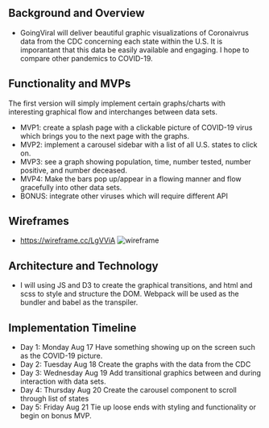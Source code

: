 ## Background and Overview 
 * GoingViral will deliver beautiful graphic visualizations of Coronaivrus data 
 from the CDC concerning each state within the U.S. It is imporantant that this data be easily available and engaging. I hope to compare other pandemics to COVID-19. 

## Functionality and MVPs 
 The first version will simply implement certain graphs/charts with interesting graphical flow and interchanges between data sets.
 * MVP1: create a splash page with a clickable picture of COVID-19 virus which brings you to the next page with the graphs.
 * MVP2: implement a carousel sidebar with a list of all U.S. states to click on.
 * MVP3: see a graph showing population, time, number tested, number positive, and number deceased.
 * MVP4: Make the bars pop up/appear in a flowing manner and flow gracefully into other data sets.
 * BONUS: integrate other viruses which will require different API

## Wireframes 
 * https://wireframe.cc/LgVViA
   ![wireframe](/home/edwardg/Desktop/GoingViral/src/images/wireframe.png)
 
## Architecture and Technology 
 * I will using JS and D3 to create the graphical transitions, and html and scss to style and structure the DOM. Webpack will be used as the bundler and babel as the transpiler.
## Implementation Timeline 
 * Day 1: Monday Aug 17
   Have something showing up on the screen such as the COVID-19 picture.
 * Day 2: Tuesday Aug 18 
   Create the graphs with the data from the CDC
 * Day 3: Wednesday Aug 19
   Add transitional graphics between and during interaction with data sets.
 * Day 4: Thursday Aug 20
   Create the carousel component to scroll through list of states 
 * Day 5: Friday Aug 21
   Tie up loose ends with styling and functionality or begin on bonus MVP.
